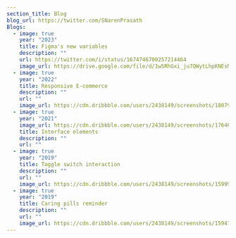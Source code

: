```yaml
---
section_title: Blog
blog_url: https://twitter.com/SNarenPrasath
Blogs:
  - image: true
    year: "2023"
    title: Figma's new variables
    description: ""
    url: https://twitter.com/i/status/1674746700257214464
    image_url: https://drive.google.com/file/d/1w5RhGxi_ju7QWytLhpKNEsMPmFczCYZu/view?usp=sharing
  - image: true
    year: "2022"
    title: Responsive E-commerce
    description: ""
    url: ""
    image_url: https://cdn.dribbble.com/users/2438149/screenshots/18079601/media/be79c50e27ce1566a4cda1c01fde69a8.gif
  - image: true
    year: "2021"
    image_url: https://cdn.dribbble.com/users/2438149/screenshots/17646018/media/d83cf4957393ae0ba09b858ce3153028.gif
    title: Interface elements
    description: ""
    url: ""
  - image: true
    year: "2019"
    title: Toggle switch interaction
    description: ""
    url: ""
    image_url: https://cdn.dribbble.com/users/2438149/screenshots/15999838/media/c590a14f6eebdc882f33f75d08a879d6.gif
  - image: true
    year: "2019"
    title: Caring pills reminder
    description: ""
    url: ""
    image_url: https://cdn.dribbble.com/users/2438149/screenshots/15947360/media/ad14984a2cc1bd68fe92dcab5a3d3a72.gif
---
```

